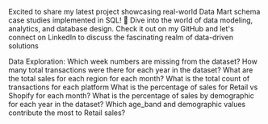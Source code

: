 Excited to share my latest project showcasing real-world Data Mart schema case studies implemented in SQL! 🚀 Dive into the world of data modeling, analytics, and database design. Check it out on my GitHub and let's connect on LinkedIn to discuss the fascinating realm of data-driven solutions

Data Exploration:
Which week numbers are missing from the dataset?
How many total transactions were there for each year in the dataset?
What are the total sales for each region for each month?
What is the total count of transactions for each platform
What is the percentage of sales for Retail vs Shopify for each month?
What is the percentage of sales by demographic for each year in the dataset?
Which age_band and demographic values contribute the most to Retail sales?



